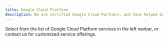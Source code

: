 ```yaml
---
title: Google Cloud Platform
description: We are certified Google Cloud Partners, and have helped Google's largest customers with their cloud migrations and digital transformation.
---
```


Select from the list of Google Cloud Platform services in the left navbar, or contact us for customized service offerings.